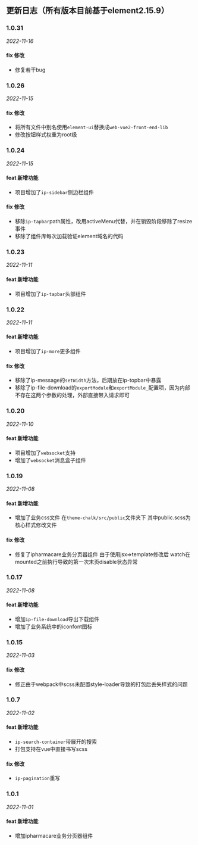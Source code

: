## 更新日志（所有版本目前基于element2.15.9）

### 1.0.31

*2022-11-16*

#### fix 修改
- 修复若干bug


### 1.0.26

*2022-11-15*

#### fix 修改
- 将所有文件中别名使用`element-ui`替换成`web-vue2-front-end-lib`
- 修改按钮样式权重为root级

### 1.0.24

*2022-11-15*

#### feat 新增功能
- 项目增加了`ip-sidebar`侧边栏组件

#### fix 修改
- 移除`ip-tapbar`path属性，改用activeMenu代替，并在销毁阶段移除了resize事件
- 移除了组件库每次加载验证element域名的代码

### 1.0.23

*2022-11-11*

#### feat 新增功能
- 项目增加了`ip-tapbar`头部组件

### 1.0.22

*2022-11-11*

#### feat 新增功能
- 项目增加了`ip-more`更多组件

#### fix 修改
- 移除了ip-message的`setWidth`方法，后期放在ip-topbar中暴露
- 移除了ip-file-download的`exportModule`和`exportModule_`配置项，因为内部不存在这两个参数的处理，外部直接带入请求即可

### 1.0.20

*2022-11-10*

#### feat 新增功能
- 项目增加了`websocket`支持
- 增加了`websocket`消息盒子组件

### 1.0.19

*2022-11-08*

#### feat 新增功能
- 增加了业务css文件 在`theme-chalk/src/public`文件夹下 其中public.scss为核心样式修改文件

#### fix 修改
- 修复了ipharmacare业务分页器组件 由于使用jsx=>template修改后 watch在mounted之前执行导致的第一次末页disable状态异常

### 1.0.17

*2022-11-08*

#### feat 新增功能
- 增加`ip-file-download`导出下载组件
- 增加了业务系统中的iconfont图标

### 1.0.15

*2022-11-03*

#### fix 修改
- 修正由于webpack中scss未配置style-loader导致的打包后丢失样式的问题

### 1.0.7

*2022-11-02*

#### feat 新增功能
- `ip-search-container`带展开的搜索
- 打包支持在vue中直接书写scss

#### fix 修改
- `ip-pagination`重写


### 1.0.1

*2022-11-01*

#### feat 新增功能
- 增加ipharmacare业务分页器组件
